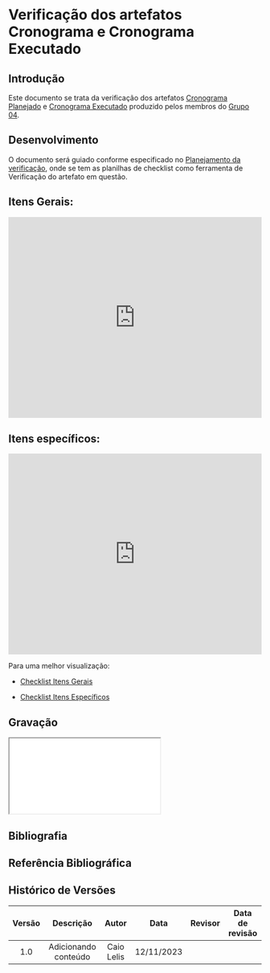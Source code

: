 # Verificação dos artefatos Cronograma e Cronograma Executado

## Introdução

Este documento se trata da verificação dos artefatos [Cronograma Planejado](https://requisitos-de-software.github.io/2023.2-e-Titulo/planejamento/cronogramaPlanejado/)  e [Cronograma Executado](https://requisitos-de-software.github.io/2023.2-e-Titulo/planejamento/CronogramaExecutado/) produzido pelos membros do [Grupo 04](https://requisitos-de-software.github.io/2023.2-e-Titulo/).


##  Desenvolvimento

O documento será guiado conforme especificado no [Planejamento da verificação](https://requisitos-de-software.github.io/2023.2-BRBMobilidade/Verifica%C3%A7%C3%A3o/01-planejamento-verificacao-grupo4/), onde se tem as planilhas de checklist como ferramenta de Verificação do artefato em questão.

## Itens Gerais:

<iframe src="https://docs.google.com/spreadsheets/d/e/2PACX-1vT3yXIyn714hmjDKMrJPLywdR4xKLOuayAAja0oPs3OaaRScwNyiK1CN_9RlbZ7LuXSBYz23FvKLmz3/pubhtml?gid=325161016&amp;single=true&amp;widget=true&amp;headers=false"width="100%" height="400" frameborder="0" scrolling="yes"></iframe>


## Itens específicos:

<iframe src= "https://docs.google.com/spreadsheets/d/e/2PACX-1vT3yXIyn714hmjDKMrJPLywdR4xKLOuayAAja0oPs3OaaRScwNyiK1CN_9RlbZ7LuXSBYz23FvKLmz3/pubhtml?gid=611209990&amp;single=true&amp;widget=true&amp;headers=false" width="100%" height="400" frameborder="0" scrolling="yes"></iframe>


Para uma melhor visualização:

- [Checklist Itens Gerais](https://docs.google.com/spreadsheets/d/e/2PACX-1vT3yXIyn714hmjDKMrJPLywdR4xKLOuayAAja0oPs3OaaRScwNyiK1CN_9RlbZ7LuXSBYz23FvKLmz3/pubhtml?gid=325161016&amp;single=true&amp;widget=true&amp;headers=false)

- [Checklist Itens Específicos](https://docs.google.com/spreadsheets/d/e/2PACX-1vT3yXIyn714hmjDKMrJPLywdR4xKLOuayAAja0oPs3OaaRScwNyiK1CN_9RlbZ7LuXSBYz23FvKLmz3/pubhtml?gid=611209990&amp;single=true&amp;widget=true&amp;headers=false)


## Gravação 
<iframe src="Link do vídeo"></iframe>

## Bibliografia


## Referência Bibliográfica


## Histórico de Versões

| Versão |          Descrição              |     Autor      |      Data      |   Revisor     |    Data de revisão    |  
|:------:|:-------------------------------:|:--------------:|:--------------:|:-------------:|:---------------------:|
|  1.0   | Adicionando conteúdo          | Caio Lelis          | 12/11/2023   |              |                       |